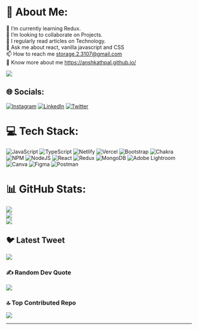 # 💫 About Me:
🧠 I’m currently learning Redux.<br>👯 I’m looking to collaborate on Projects.<br>📝 I regularly read articles on Technology.<br>💬 Ask me about react, vanilla javascript and CSS<br>📫 How to reach me storage.2.3107@gmail.com<br>🫠 Know more about me https://anshkathpal.github.io/

[![](https://visitcount.itsvg.in/api?id=AnshKathpal&icon=6&color=1)](https://visitcount.itsvg.in)

## 🌐 Socials:
[![Instagram](https://img.shields.io/badge/Instagram-%23E4405F.svg?logo=Instagram&logoColor=white)](https://instagram.com/anshkathpal) [![LinkedIn](https://img.shields.io/badge/LinkedIn-%230077B5.svg?logo=linkedin&logoColor=white)](https://linkedin.com/in/AnshKathpal) [![Twitter](https://img.shields.io/badge/Twitter-%231DA1F2.svg?logo=Twitter&logoColor=white)](https://twitter.com/anshkathpal) 

# 💻 Tech Stack:
![JavaScript](https://img.shields.io/badge/javascript-%23323330.svg?style=plastic&logo=javascript&logoColor=%23F7DF1E) ![TypeScript](https://img.shields.io/badge/typescript-%23007ACC.svg?style=plastic&logo=typescript&logoColor=white) ![Netlify](https://img.shields.io/badge/netlify-%23000000.svg?style=plastic&logo=netlify&logoColor=#00C7B7) ![Vercel](https://img.shields.io/badge/vercel-%23000000.svg?style=plastic&logo=vercel&logoColor=white) ![Bootstrap](https://img.shields.io/badge/bootstrap-%23563D7C.svg?style=plastic&logo=bootstrap&logoColor=white) ![Chakra](https://img.shields.io/badge/chakra-%234ED1C5.svg?style=plastic&logo=chakraui&logoColor=white) ![NPM](https://img.shields.io/badge/NPM-%23000000.svg?style=plastic&logo=npm&logoColor=white) ![NodeJS](https://img.shields.io/badge/node.js-6DA55F?style=plastic&logo=node.js&logoColor=white) ![React](https://img.shields.io/badge/react-%2320232a.svg?style=plastic&logo=react&logoColor=%2361DAFB) ![Redux](https://img.shields.io/badge/redux-%23593d88.svg?style=plastic&logo=redux&logoColor=white) ![MongoDB](https://img.shields.io/badge/MongoDB-%234ea94b.svg?style=plastic&logo=mongodb&logoColor=white) ![Adobe Lightroom](https://img.shields.io/badge/Adobe%20Lightroom-31A8FF.svg?style=plastic&logo=Adobe%20Lightroom&logoColor=white) ![Canva](https://img.shields.io/badge/Canva-%2300C4CC.svg?style=plastic&logo=Canva&logoColor=white) 	![Figma](https://img.shields.io/badge/figma-%23F24E1E.svg?style=plastic&logo=figma&logoColor=white) ![Postman](https://img.shields.io/badge/Postman-FF6C37?style=plastic&logo=postman&logoColor=white)
# 📊 GitHub Stats:
![](https://github-readme-stats.vercel.app/api?username=AnshKathpal&theme=city_light&hide_border=false&include_all_commits=false&count_private=true)<br/>
![](https://github-readme-streak-stats.herokuapp.com/?user=AnshKathpal&theme=city_light&hide_border=false)<br/>
![](https://github-readme-stats.vercel.app/api/top-langs/?username=AnshKathpal&theme=city_light&hide_border=false&include_all_commits=false&count_private=true&layout=compact)

## 🐦 Latest Tweet
[![](https://gtce.itsvg.in/api?username=anshkathpal)](https://github.com/VishwaGauravIn/github-twitter-card-embed)

### ✍️ Random Dev Quote
![](https://quotes-github-readme.vercel.app/api?type=horizontal&theme=dark)

### 🔝 Top Contributed Repo
![](https://github-contributor-stats.vercel.app/api?username=AnshKathpal&limit=5&theme=dark_dimmed&combine_all_yearly_contributions=true)

---


<!-- Proudly created with GPRM ( https://gprm.itsvg.in ) -->
